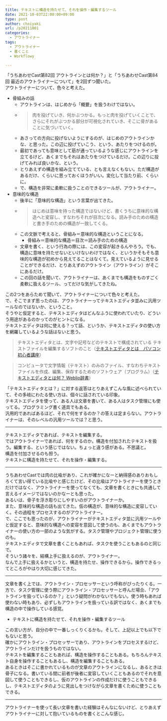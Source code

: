 ```yaml
---
title: テキストに構造を持たせて、それを操作・編集するツール
date: 2021-10-03T22:00:00+09:00
type: post
author: choiyaki
url: /p20211001
categories:
  - アウトライナー
tags:
  - アウトライナー
  - 書くこと
  - Workflowy

---
```

<!--
from [[20210929]]
-->

「うちあわせCast第82回 アウトラインとは何か？」と「うちあわせCast第84回 最近のアウトライナーについて」を2回ずつ聞いた。  
アウトライナーについて、色々と考えた。

- 骨組みの話
	- アウトラインは、はじめから「概要」を扱うわけではない。
	- > 肉を投げていき、何かぶつかる。もっと肉を投げていくことで、さらにそれがぶつかる部分が可視化されていき、そこに骨があることに気づいていく。
	- あさっての方向に投げないようにするのが、はじめのアウトラインかな、と思った。この辺に投げていこう、という、あたりをつけるのが。
	- 最初であっても意味として筋が通っているような感じにアウトラインを立てるけど、あくまでもそれはあたりをつけているだけ。この辺りに投げてみれば良いかな、という。
	- とりあえずの構造を組み立てている、とも言えなくもない。ただ構造があるだけ、くらいに思っておくほうがいい。変化して当たり前、くらいに。
	- で、構造を非常に柔軟に扱うことのできるツールが、アウトライナー。
- 意味的な構造
	- 後半に「意味的な構造」という言葉が出てきた。
	- > はじめは意味を持った構造ではないけど、書くうちに意味的な構造へと変容し、すなわちそれが目次になる。読み手のための構造と書き手のための構造が一致してくる。
	- この文脈で考えると、骨組み＝意味的な構造ということになる。
		- 骨組み＝意味的な構造＝目次＝読み手のための構造
	- 文章を書く、という行為の際には、この変容が起きるんやろう。でも、構造に意味を持たせないといけないわけではなく、というかそもそも意味的な構造が初めから見えてることはなくて。見えているように見せることができるだけ、とりあえずのアウトライン（アウトライン）がそこにあるだけ。
	- この回の話を聞いて、アウトライナーは、あくまでも構造をものすごく柔軟に扱えるツール、ってだけな気がしてきたね。

この2つをあらためて聞いて、アウトライナーについて色々と考えた。  
で、そこでまず思ったのは、アウトライナーってテキストエディタ並みに汎用ツールなのではないか、ということ。  
そうやと仮定すると、テキストエディタはどんなふうに使われていたり、どういう用途があるのかってのがヒントになる。  
テキストエディタは何に使える？って話、というか、テキストエディタの使い方を網羅しているような話はないと思う。

> テキストエディタとは、文字や記号などのテキストで構成されている テキストファイルを編集するソフトのこと（[テキストエディタとは　パソコン初心者講座](https://www.pc-master.jp/words/text-editor.html)）

> コンピュータで文字情報（テキスト）のみのファイル、すなわちテキストファイルを作成、編集、保存するためのソフトウェア（プログラム）（[テキストエディタとは何？ Weblio辞書](https://www.weblio.jp/content/%E3%83%86%E3%82%AD%E3%82%B9%E3%83%88%E3%82%A8%E3%83%87%E3%82%A3%E3%82%BF)）

「テキストエディタとは？」に対する返答はとりあえずこんな風に述べられていて、その多岐にわたる使い方は、個々に話されている印象。  
テキストエディタを使って、ある人は文章を書いて、ある人はタスク管理にも使ってる。プログラミング書く道具でもある。  
汎用的であればあるほど、それで何をするのか？の答えは定まらない。アウトライナーは、そのレベルの汎用ツールでは？と思う。

---

テキストエディタであれば、テキストを編集する。  
ではアウトライナーであれば、何をするのか。構造を付加されたテキストを扱う。編集する、という感じではない。ちょっと違う感がある。不思議と。  
構造を付加させるのも担う。  
テキストに構造を持たせて、それを操作・編集する。

---

うちあわせCastでは肉の比喩があり、これが確かになーと納得感のありおもしろくて言い得ている比喩やと感じたけど、その比喩はアウトライナーを使うときだけではなく、アウトライナーを使ってなくても、文章を書くときにも共通して言えるイメージではないのかなーとも思った。  
あるいは、骨子を浮き彫りにしやすいのがアウトライナーか。  
また、意味的な構造の話も出てきた。仮の構造が、意味的な構造に変容していく。その過程をプロセスするのがアウトライナー。  
で、ここでも思ったのが、アウトライナーがテキストエディタ並に汎用ツールやと仮定すると、意味的な構造への変容を意図して使うのも、あくまでもアウトライナーの使い方の一部のような気がする。タスク管理やプロジェクト管理に使うのも。  
テキストエディタで文章を書くこともあれば、タスクを使うこともあるのと同じで。  
そういう諸々を、結構上手に扱えるのが、アウトライナー。  
なんで上手に扱えるかというと、構造を持たせ、操作できるから。操作できるってところがやはり大切に感じてきた。

---

文章を書く上では、アウトライン・プロセッサーという呼称がぴったりくる。一方で、タスク管理に使う際にアウトライン・プロセッサーと呼んだ場合、「アウトラインを扱っているのか？」という疑問がわかないでもない。使う時もあれば使わない時もあり、必ずしもアウトラインを扱っている訳ではなく、あくまでも構造の中で操作している感覚。

- テキストに構造を持たせて、それを操作・編集するツール

この言い方が、自分の中で一番しっくりくるかも。そして、上記以上でも以下でもないと思う。  
確かにアウトライン・プロセッサーであり、アウトラインをプロセスするけど、アウトラインだけを扱うものではない。  
テキストを編集することもあれば、構造を操作することもある。もちろんテキスト自身を操作することもあるし、構造を編集することもある。  
あるときはそこに書かれているものが文章のアウトラインになるし、あるときは骨子になる。書いている間に前者が後者に変容していくこともあるのでそれを意図して使うこともできるし、仮のアウトラインの作成だけに使うこともできるし、テキストエディタのように見出しをつけながら文章を書くために使うこともできる。

---

アウトライナーを使って長い文章を書いた経験はそんなにないけど、とりあえずアウトライナーに対して抱いているものを書くとこんな感じ。